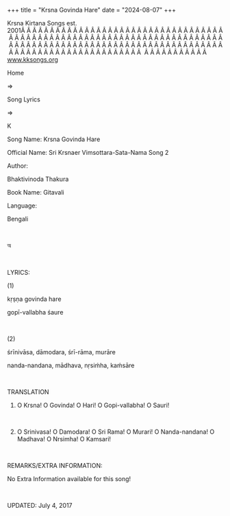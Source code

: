 +++ 
title = "Krsna Govinda Hare"
date = "2024-08-07"
+++

Krsna Kirtana Songs est. 2001Â Â Â Â Â Â Â Â Â Â Â Â Â Â Â Â Â Â Â Â Â Â Â Â Â Â Â Â Â Â Â Â Â Â Â Â Â Â Â Â Â Â Â Â Â Â Â Â Â Â Â Â Â Â Â Â Â Â Â Â Â Â Â Â Â Â Â Â Â Â Â Â Â Â Â Â Â Â Â Â Â Â Â Â Â Â Â Â Â Â Â Â Â Â Â Â Â Â Â Â Â Â Â Â Â Â Â Â Â Â Â Â Â Â Â Â Â Â Â Â Â Â Â Â Â Â Â Â Â Â Â Â  Â Â Â Â Â Â Â Â Â Â Â  
www.kksongs.org








Home
 
⇒
 
Song Lyrics
 
⇒
 
K


Song
Name: Krsna Govinda Hare


Official
Name: Sri Krsnaer Vimsottara-Sata-Nama Song 2


Author:

Bhaktivinoda
Thakura


Book
Name: 
Gitavali


Language:

Bengali


 








অ








 


LYRICS:


(1)


kṛṣṇa
govinda hare


gopī-vallabha
śaure


 


(2)


śrīnivāsa,
dāmodara, śrī-rāma, murāre


nanda-nandana,
mādhava, nṛsiḿha, kaḿsāre


 


TRANSLATION


1) O
Krsna! O Govinda! O Hari! O Gopi-vallabha! O Sauri!


 


2) O
Srinivasa! O Damodara! O Sri Rama! O Murari! O Nanda-nandana! O Madhava! O
Nrsimha! O Kamsari!


 


REMARKS/EXTRA
INFORMATION:


No
Extra Information available for this song!


 


UPDATED:
 July 4, 2017